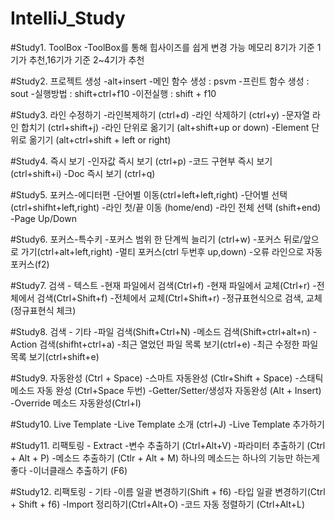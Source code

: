 # IntelliJ_Study

#Study1. ToolBox
-ToolBox를 통해 힙사이즈를 쉽게 변경 가능
  메모리 8기가 기준 1기가 추천,16기가 기준 2~4기가 추천

#Study2. 프로젝트 생성
-alt+insert
-메인 함수 생성 : psvm
-프린트 함수 생성 : sout
-실행방법 : shift+ctrl+f10
-이전실행 : shift + f10

#Study3. 라인 수정하기
-라인복제하기 (ctrl+d)
-라인 삭제하기 (ctrl+y)
-문자열 라인 합치기 (ctrl+shift+j)
-라인 단위로 옮기기 (alt+shift+up or down)
-Element 단위로 옮기기 (alt+ctrl+shift + left or right)

#Study4. 즉시 보기
-인자값 즉시 보기 (ctrl+p)
-코드 구현부 즉시 보기 (ctrl+shift+i)
-Doc 즉시 보기 (ctrl+q)

#Study5. 포커스-에디터편
-단어별 이동(ctrl+left+left,right)
-단어별 선택(ctrl+shifht+left,right)
-라인 첫/끝 이동 (home/end)
-라인 전체 선택 (shift+end)
-Page Up/Down

#Study6. 포커스-특수키
-포커스 범위 한 단계씩 늘리기 (ctrl+w)
-포커스 뒤로/앞으로 가기(ctrl+alt+left,right)
-멀티 포커스(ctrl 두번후 up,down)
-오류 라인으로 자동 포커스(f2)

#Study7. 검색 - 텍스트
-현재 파일에서 검색(Ctrl+f)
-현재 파일에서 교체(Ctrl+r)
-전체에서 검색(Ctrl+Shift+f)
-전체에서 교체(Ctrl+Shift+r)
-정규표현식으로 검색, 교체(정규표현식 체크)

#Study8. 검색 - 기타
-파일 검색(Shift+Ctrl+N)
-메소드 검색(Shift+ctrl+alt+n)
-Action 검색(shifht+ctrl+a)
-최근 열었던 파일 목록 보기(ctrl+e)
-최근 수정한 파일 목록 보기(ctrl+shift+e)

#Study9. 자동완성 (Ctrl + Space)
-스마트 자동완성 (Ctlr+Shift + Space)
-스태틱 메소드 자동 완성 (Ctrl+Space 두번)
-Getter/Setter/생성자 자동완성 (Alt + Insert)
-Override 메소드 자동완성(Ctrl+I)

#Study10. Live Template
-Live Template 소개 (ctrl+J)
-Live Template 추가하기

#Study11. 리팩토링 - Extract
-변수 추출하기 (Ctrl+Alt+V)
-파라미터 추출하기 (Ctrl + Alt + P)
-메소드 추출하기 (Ctlr + Alt + M) 하나의 메소드는 하나의 기능만 하는게 좋다
-이너클래스 추출하기 (F6)

#Study12. 리팩토링 - 기타
-이름 일괄 변경하기(Shift + f6)
-타입 일괄 변경하기(Ctrl + Shift + f6)
-Import 정리하기(Ctrl+Alt+O)
-코드 자동 정렬하기 (Ctrl+Alt+L)